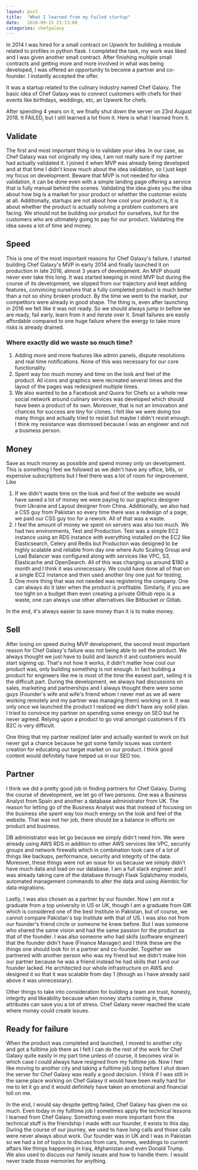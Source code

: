 ```yaml
---
layout: post
title:  "What I learned from my failed startup"
date:   2018-09-15 23:13:00
categories: chefgalaxy
---
```

In 2014 I was hired for a small contract on Upwork for building a module related to profiles in python flask. I completed the task, my work was liked and I was given another small contract. After finishing multiple small contracts and getting more and more involved in what was being developed, I was offered an opportunity to become a partner and co-founder. I instantly accepted the offer.

It was a startup related to the culinary industry named Chef Galaxy. The basic idea of Chef Galaxy was to connect customers with chefs for their events like birthdays, weddings, etc, an Upwork for chefs.

After spending 4 years on it, we finally shut down the server on 23rd August 2018. It FAILED, but I still learned a lot from it. Here is what I learned from it.



## Validate

The first and most important thing is to validate your idea. In our case, as Chef Galaxy was not originally my idea, I am not really sure if my partner had actually validated it. I joined it when MVP was already being developed and at that time I didn't know much about the idea validation, so I just kept my focus on development. Beware that MVP is not needed for idea validation, it can be done even with a simple landing page offering a service that is fully manual behind the scenes. Validating the idea gives you the idea about how big is a market for your product or whether the customer exists at all. Additionally, startups are not about how cool your product is, it is about whether the product is actually solving a problem customers are facing. We should not be building our product for ourselves, but for the customers who are ultimately going to pay for our product. Validating the idea saves a lot of time and money.


## Speed

This is one of the most important reasons for Chef Galaxy's failure. I started building Chef Galaxy's MVP in early 2014 and finally launched it on production in late 2016, almost 3 years of development. An MVP should never ever take this long. It was started keeping in mind MVP but during the course of its development, we slipped from our trajectory and kept adding features, convincing ourselves that a fully completed product is much better than a not so shiny broken product. By the time we went to the market, our competitors were already in good shape. The thing is, even after launching in 2016 we felt like it was not ready. So we should always jump in before we are ready, fail early, learn from it and iterate over it. Small failures are easily affordable compared to one huge failure where the energy to take more risks is already drained.

### Where exactly did we waste so much time?

1. Adding more and more features like admin panels, dispute resolutions and real time notifications. None of this was necessary for our core functionality.
2. Spent way too much money and time on the look and feel of the product. All icons and graphics were recreated several times and the layout of the pages was redesigned multiple times.
3. We also wanted to be a Facebook and Quora for Chefs so a whole new social network around culinary services was developed which should have been a product of its own. Moreover, that is not an innovation and chances for success are tiny for clones. I felt like we were doing too many things and actually tried to resist but maybe I didn't resist enough. I think my resistance was dismissed because I was an engineer and not a business person.


## Money

Save as much money as possible and spend money only on development. This is something I feel we followed as we didn't have any office, bills, or expensive subscriptions but I feel there was a lot of room for improvement. Like
1. If we didn't waste time on the look and feel of the website we would have saved a lot of money we were paying to our graphics designer from Ukraine and Layout designer from China. Additionally, we also had a CSS guy from Pakistan so every time there was a redesign of a page, we paid our CSS guy too for a rework. All of that was a waste.
2. I feel the amount of money we spent on servers was also too much. We had two environments, Test and Production. Test was a simple EC2 instance using an RDS instance with everything installed on the EC2 like Elasticsearch, Celery and Redis but Production was designed to be highly scalable and reliable from day one where Auto Scaling Group and Load Balancer was configured along with services like VPC, S3, Elasticache and OpenSearch. All of this was charging us around $180 a month and I think it was unnecessary. We could have done all of that on a single EC2 instance and then used another tiny one just for testing. 
3. One more thing that was not needed was registering the company. One can always do it later when the product is profitable. Similarly, if you are too tight on a budget then even creating a private Github repo is a waste, one can always use other alternatives like Bitbucket or Gitlab.

In the end, it's always easier to save money than it is to make money.



## Sell

After losing on speed during MVP development, the second most important reason for Chef Galaxy's failure was not being able to sell the product.
We always thought we just have to build and launch it and customers would start signing up. That's not how it works, it didn't matter how cool our product was, only building something is not enough. In fact building a product for engineers like me is most of the time the easiest part, selling it is the difficult part. During the development, we always had discussions on sales, marketing and partnerships and I always thought there were some guys (Founder's wife and wife's friend whom I never met as we all were working remotely and my partner was managing them) working on it. It was only once we launched the product I realized we didn't have any solid plan. I tried to convince my partner on spending some energy on SEO but he never agreed. Relying upon a product to go viral amongst customers if it’s B2C is very difficult.

One thing that my partner realized later and actually wanted to work on but never got a chance because he got some family issues was content creation for educating our target market on our product. I think good content would definitely have helped us in our SEO too.



## Partner

I think we did a pretty good job in finding partners for Chef Galaxy. During the course of development, we let go of two persons. One was a Business Analyst from Spain and another a database administrator from UK. The reason for letting go of the Business Analyst was that instead of focusing on the business she spent way too much energy on the look and feel of the website. That was not her job, there should be a balance in efforts on product and business.

DB administrator was let go because we simply didn't need him. We were already using AWS RDS in addition to other AWS services like VPC, security groups and network firewalls which in combination took care of a lot of things like backups, performance, security and integrity of the data. Moreover, these things were not an issue for us because we simply didn't have much data and load on our database. I am a full stack engineer and I was already taking care of the database through Flask Sqlalchemy models, automated management commands to alter the data and using Alembic for data migrations.

Lastly, I was also chosen as a partner by our founder. Now I am not a graduate from a top university in US or UK, though I am a graduate from GIK which is considered one of the best Institute in Pakistan, but of course, we cannot compare Pakistan's top Institute with that of US. I was also not from our founder's friend circle or someone he knew before. But I was someone who shared the same vision and had the same passion for the product as that of the founder. I was also someone who had skills (software engineer) that the founder didn't have (Finance Manager) and I think these are the things one should look for in a partner and co-founder. Together we partnered with another person who was my friend but we didn't make him our partner because he was a friend instead he had skills that I and our founder lacked. He architected our whole infrastructure on AWS and designed it so that it was scalable from day 1 (though as I have already said above it was unnecessary). 

Other things to take into consideration for building a team are trust, honesty, integrity and likeability because when money starts coming in, these attributes can save you a lot of stress. Chef Galaxy never reached the scale where money could create issues.



## Ready for failure

When the product was completed and launched, I moved to another city and got a fulltime job there as I felt I can do the rest of the work for Chef Galaxy quite easily in my part time unless of course, it becomes viral in which case I could always have resigned from my fulltime job. Now I feel like moving to another city and taking a fulltime job long before I shut down the server for Chef Galaxy was really a good decision. I think if I was still in the same place working on Chef Galaxy it would have been really hard for me to let it go and it would definitely have taken an emotional and financial toll on me.



In the end, I would say despite getting failed, Chef Galaxy has given me so much. Even today in my fulltime job I sometimes apply the technical lessons I learned from Chef Galaxy. Something even more important from the technical stuff is the friendship I made with our founder, it exists to this day. During the course of our journey, we used to have long calls and those calls were never always about work. Our founder was in UK and I was in Pakistan so we had a lot of topics to discuss from cars, homes, weddings to current affairs like things happening in Iraq, Afghanistan and even Donald Trump. We also used to discuss our family issues and how to handle them. I would never trade those memories for anything.



